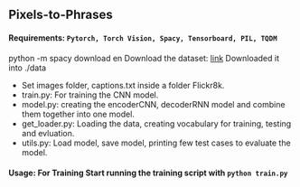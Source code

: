 ## Pixels-to-Phrases

#### Requirements: `Pytorch, Torch Vision, Spacy, Tensorboard, PIL, TQDM`

python -m spacy download en
Download the dataset: [link](https://www.kaggle.com/dataset/e1cd22253a9b23b073794872bf565648ddbe4f17e7fa9e74766ad3707141adeb)
Downloaded it into ./data

- Set images folder, captions.txt inside a folder Flickr8k.
- train.py: For training the CNN model.
- model.py: creating the encoderCNN, decoderRNN model and combine them together into one model. 
- get_loader.py: Loading the data, creating vocabulary for training, testing and evluation.
- utils.py: Load model, save model, printing few test cases to evaluate the model.


#### Usage: For Training Start running the training script with `python train.py` 

